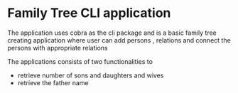 # Family Tree CLI application

The application uses cobra as the cli package and is a basic family tree creating application where user can add persons , relations and connect the persons with appropriate relations 

The applications consists of two functionalities to
 - retrieve number of sons and daughters and wives
 - retrieve the father name 


